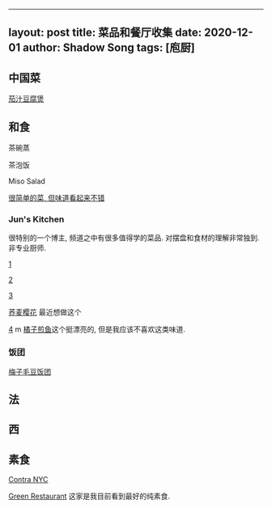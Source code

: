 
---
layout: post
title: 菜品和餐厅收集
date: 2020-12-01
author: Shadow Song
tags: [庖厨]
---

## 中国菜

[茄汁豆腐煲](https://www.youtube.com/watch?v=vgoe-05pzpY&t=170s&ab_channel=%E7%94%B0%E5%9B%AD%E6%97%B6%E5%85%89GardenTimehomemadecuisine)

## 和食

茶碗蒸

茶泡饭

Miso Salad

[很简单的菜, 但味道看起来不错](https://www.youtube.com/watch?v=Y73AFQXoG34&ab_channel=HiroyukiTerada-DiariesofaMasterSushiChef)

### Jun's Kitchen
很特别的一个博主, 频道之中有很多值得学的菜品. 对摆盘和食材的理解非常独到. 非专业厨师. 

[1](https://www.youtube.com/watch?v=8EtGvcTledQ&ab_channel=JunsKitchen)

[2](https://www.youtube.com/watch?v=MIF4Imp92OM&ab_channel=JunsKitchen)

[3](https://www.youtube.com/watch?v=2BgtftaJAWA&ab_channel=JunsKitchen)

[荞麦樱花](https://www.youtube.com/watch?v=XPp6RrEGc5k&ab_channel=JunsKitchen) 最近想做这个

[4](https://www.youtube.com/watch?v=QIqMp-erjvg&ab_channel=JunsKitchen)
 m
[橘子煎鱼](https://www.youtube.com/watch?v=wAj3fltMu28&ab_channel=JunsKitchen)这个挺漂亮的, 但是我应该不喜欢这类味道. 

### 饭团

[梅子毛豆饭团](https://www.youtube.com/watch?v=KbSMogPQYg0&ab_channel=MASA%E3%81%AE%E6%96%99%E7%90%86ABC)


## 法

## 西


## 素食

[Contra NYC](https://www.yelp.com/biz/contra-new-york)

[Green Restaurant](https://www.yelp.com/biz_photos/greens-restaurant-san-francisco-5?start=90&tab=food)
这家是我目前看到最好的纯素食. 
